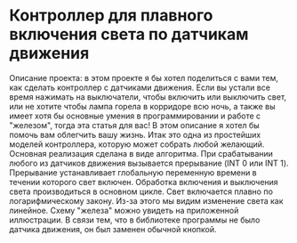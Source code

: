 # Контроллер для плавного включения света по датчикам движения
Описание проекта: в этом проекте я бы хотел поделиться с вами тем, как сделать контроллер с датчиками движения. Если вы устали все время нажимать на выключатели, чтобы включить или выключить свет, или не хотите чтобы лампа горела в корридоре всю ночь, а также вы имеет хотя бы основные умения в программировании и работе с "железом", тогда эта статья для вас! В этом описание я хотел бы помочь вам облегчить вашу жизнь. Итак это одна из простейших моделей контроллера, которую может собрать любой желающий. Основная реализация сделана в виде алгоритма. При срабатывании любого из датчиков движения вызывается прерывание (INT 0 или INT 1). Прерывание устанавливает глобальную переменную времени в течении которого свет включен. Обработка включения и выключения света производиться в основном цикле. Свет включается плавно по логарифмическому закону. Из-за этого мы видим изменение света как линейное. Схему "железа" можно увидеть на приложенной иллюстрации. В связи тем, что в библиотеке программы не было датчика движения, он был заменен обычной кнопкой.
